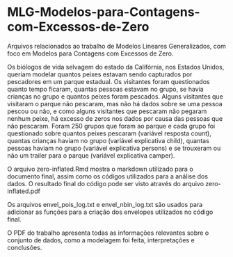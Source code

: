 # MLG-Modelos-para-Contagens-com-Excessos-de-Zero

Arquivos relacionados ao trabalho de Modelos Lineares Generalizados, com foco em Modelos para Contagens com Excessos de Zero.

Os biólogos de vida selvagem do estado da Califórnia, nos Estados Unidos, queriam modelar quantos peixes estavam sendo capturados por pescadores em um parque estadual. Os visitantes foram questionados quanto tempo ficaram, quantas pessoas estavam no grupo, se havia crianças no grupo e quantos peixes foram pescados. Alguns visitantes que visitaram o parque não pescaram, mas não há dados sobre se uma pessoa pescou ou não, e como alguns visitantes que pescaram não pegaram nenhum peixe, há excesso de zeros nos dados por causa das pessoas que não pescaram. Foram 250 grupos que foram ao parque e cada grupo foi questionado sobre quantos peixes pescaram (variável resposta count), quantas crianças haviam no grupo (variável explicativa child), quantas pessoas haviam no grupo (variável explicativa persons) e se trouxeram ou não um trailer para o parque (variável explicativa camper).

O arquivo zero-inflated.Rmd mostra o markdown utilizado para o documento final, assim como os códigos utilizados para a análise dos dados. O resultado final do código pode ser visto através do arquivo zero-inflated.pdf

Os arquivos envel_pois_log.txt e envel_nbin_log.txt são usados para adicionar as funções para a criação dos envelopes utilizados no código final. 

O PDF do trabalho apresenta todas as informações relevantes sobre o conjunto de dados, como a modelagem foi feita, interpretações e conclusões. 
